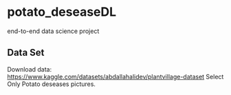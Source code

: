 # potato_deseaseDL
end-to-end data science project


## Data Set
Download data: https://www.kaggle.com/datasets/abdallahalidev/plantvillage-dataset
Select Only Potato deseases pictures.
